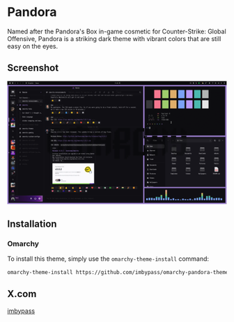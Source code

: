 # Pandora

Named after the Pandora's Box in-game cosmetic for Counter-Strike: Global Offensive, Pandora is a striking dark theme with vibrant colors that are still easy on the eyes.

## Screenshot

<p align="center">
  <img src="preview.png">
</p>

## Installation

### Omarchy

To install this theme, simply use the `omarchy-theme-install` command:

```bash
omarchy-theme-install https://github.com/imbypass/omarchy-pandora-theme
```

## X.com
[imbypass](https://x.com/imbypass)
